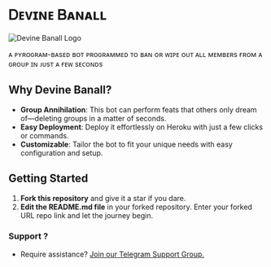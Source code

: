 # Ꭰᴇᴠɪɴᴇ Ᏼᴀɴᴀʟʟ

![Devine Banall Logo](https://telegra.ph//file/811e905e122befab95032.jpg)

ᴀ ᴘʏʀᴏɢʀᴀᴍ-ʙᴀsᴇᴅ ʙᴏᴛ ᴘʀᴏɢʀᴀᴍᴍᴇᴅ ᴛᴏ ʙᴀɴ ᴏʀ ᴡɪᴘᴇ ᴏᴜᴛ ᴀʟʟ ᴍᴇᴍʙᴇʀs ғʀᴏᴍ ᴀ ɢʀᴏᴜᴘ ɪɴ ᴊᴜsᴛ ᴀ ғᴇᴡ sᴇᴄᴏɴᴅs
## Why Devine Banall?

- **Group Annihilation**: This bot can perform feats that others only dream of—deleting groups in a matter of seconds.
- **Easy Deployment**: Deploy it effortlessly on Heroku with just a few clicks or commands.
- **Customizable**: Tailor the bot to fit your unique needs with easy configuration and setup.

## Getting Started

1. **Fork this repository** and give it a star if you dare.
2. **Edit the README.md file** in your forked repository. Enter your forked URL repo link and let the journey begin.

### Support ?
- Require assistance? [Join our Telegram Support Group.](https://t.me/Devine_Community)
